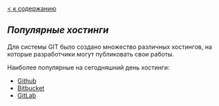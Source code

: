 [< к содержанию](/readme.md)

## ***Популярные хостинги***

Для системы GIT было создано множество различных хостингов, на которые разработчики могут публиковать свои работы.

Наиболее популярные на сегодняшний день хостинги:
- [Github](https://github.com)
- [Bitbucket](https://bitbucket.org)
- [GitLab](https://gitlab.com/gitlab-org/gitlab)